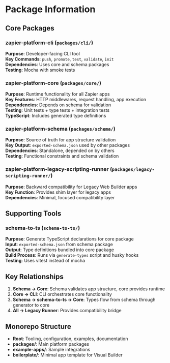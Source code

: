 # Package Information

## Core Packages

### zapier-platform-cli (`packages/cli/`)
**Purpose**: Developer-facing CLI tool  
**Key Commands**: `push`, `promote`, `test`, `validate`, `init`  
**Dependencies**: Uses core and schema packages  
**Testing**: Mocha with smoke tests  

### zapier-platform-core (`packages/core/`)  
**Purpose**: Runtime functionality for all Zapier apps  
**Key Features**: HTTP middlewares, request handling, app execution  
**Dependencies**: Depends on schema for validation  
**Testing**: Unit tests + type tests + integration tests  
**TypeScript**: Includes generated type definitions  

### zapier-platform-schema (`packages/schema/`)
**Purpose**: Source of truth for app structure validation  
**Key Output**: `exported-schema.json` used by other packages  
**Dependencies**: Standalone, depended on by others  
**Testing**: Functional constraints and schema validation  

### zapier-platform-legacy-scripting-runner (`packages/legacy-scripting-runner/`)
**Purpose**: Backward compatibility for Legacy Web Builder apps  
**Key Function**: Provides shim layer for legacy apps  
**Dependencies**: Minimal, focused compatibility layer  

## Supporting Tools

### schema-to-ts (`schema-to-ts/`)
**Purpose**: Generate TypeScript declarations for core package  
**Input**: `exported-schema.json` from schema package  
**Output**: Type definitions bundled into core package  
**Build Process**: Runs via `generate-types` script and husky hooks  
**Testing**: Uses vitest instead of mocha  

## Key Relationships

1. **Schema → Core**: Schema validates app structure, core provides runtime
2. **Core → CLI**: CLI orchestrates core functionality  
3. **Schema → schema-to-ts → Core**: Types flow from schema through generator to core
4. **All → Legacy Runner**: Provides compatibility bridge

## Monorepo Structure
- **Root**: Tooling, configuration, examples, documentation
- **packages/**: Main platform packages
- **example-apps/**: Sample integrations
- **boilerplate/**: Minimal app template for Visual Builder
